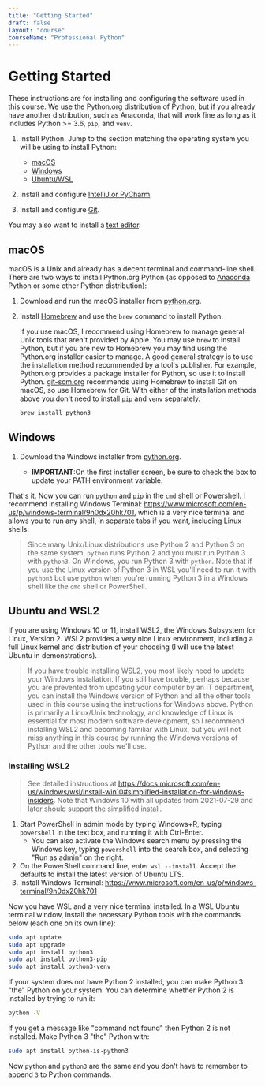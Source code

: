 ```yaml
---
title: "Getting Started"
draft: false
layout: "course"
courseName: "Professional Python"
---
```


# Getting Started

These instructions are for installing and configuring the software used in this course.  We use the Python.org distribution of Python, but if you already have another distribution, such as Anaconda, that will work fine as long as it includes Python >= 3.6, `pip`, and `venv`.

1. Install Python.  Jump to the section matching the operating system you will be using to install Python:

   - [macOS](#macos)
   - [Windows](#windows)
   - [Ubuntu/WSL](#ubuntu-and-wsl2)

2. Install and configure [IntelliJ or PyCharm](/shared/intellij).

3. Install and configure [Git](/shared/git).

You may also want to install a [text editor](/shared/text-editors).

## macOS

macOS is a Unix and already has a decent terminal and command-line shell.  There are two ways to install Python.org Python (as opposed to [Anaconda](https://www.anaconda.com/) Python or some other Python distribution):

1. Download and run the macOS installer from [python.org](https://www.python.org/).
2. Install [Homebrew](https://brew.sh/) and use the `brew` command to install Python.

   If you use macOS, I recommend using Homebrew to manage general Unix tools that aren't provided by Apple.  You may use `brew` to install Python, but if you are new to Homebrew you may find using the Python.org installer easier to manage.  A good general strategy is to use the installation method recommended by a tool's publisher.  For example, Python.org provides a package installer for Python, so use it to install Python.  [git-scm.org](https://git-scm.com/) recommends using Homebrew to install Git on macOS, so use Homebrew for Git.  With either of the installation methods above you don't need to install `pip` and `venv` separately.
   
   ```sh
   brew install python3
   ```
   
## Windows

1. Download the Windows installer from [python.org](https://www.python.org/).

   - **IMPORTANT**:On the first installer screen, be sure to check the box to update your PATH environment variable.


That's it.  Now you can run `python` and `pip` in the `cmd` shell or Powershell.  I recommend installing Windows Terminal: https://www.microsoft.com/en-us/p/windows-terminal/9n0dx20hk701, which is a very nice terminal and allows you to run any shell, in separate tabs if you want, including Linux shells.

   > Since many Unix/Linux distributions use Python 2 and Python 3 on the same system, `python` runs Python 2 and you must run Python 3 with `python3`.  On Windows, you run Python 3 with `python`.  Note that if you use the Linux version of Python 3 in WSL you'll need to run it with `python3` but use `python` when you're running Python 3 in a Windows shell like the `cmd` shell or PowerShell.

## Ubuntu and WSL2

If you are using Windows 10 or 11, install WSL2, the Windows Subsystem for Linux, Version 2.  WSL2 provides a very nice Linux environment, including a full Linux kernel and distribution of your choosing (I will use the latest Ubuntu in demonstrations).

> If you have trouble installing WSL2, you most likely need to update your Windows installation.  If you still have trouble, perhaps because you are prevented from updating your computer by an IT department, you can install the Windows version of Python and all the other tools used in this course using the instructions for Windows above.  Python is primarily a Linux/Unix technology, and knowledge of Linux is essential for most modern software development, so I recommend installing WSL2 and becoming familiar with Linux, but you will not miss anything in this course by running the Windows versions of Python and the other tools we'll use.

### Installing WSL2 

> See detailed instructions at https://docs.microsoft.com/en-us/windows/wsl/install-win10#simplified-installation-for-windows-insiders.  Note that Windows 10 with all updates from 2021-07-29 and later should support the simplified install.

1. Start PowerShell in admin mode by typing Windows+R, typing `powershell` in the text box, and running it with Ctrl-Enter.
   - You can also activate the Windows search menu by pressing the Windows key, typing `powershell` into the search box, and selecting "Run as admin" on the right.
2. On the PowerShell command line, enter `wsl --install`.  Accept the defaults to install the latest version of Ubuntu LTS.
3. Install Windows Terminal: https://www.microsoft.com/en-us/p/windows-terminal/9n0dx20hk701

Now you have WSL and a very nice terminal installed.  In a WSL Ubuntu terminal window, install the necessary Python tools with the commands below (each one on its own line):

```sh
sudo apt update
sudo apt upgrade
sudo apt install python3
sudo apt install python3-pip
sudo apt install python3-venv
```

If your system does not have Python 2 installed, you can make Python 3 "the" Python on your system.  You can determine whether Python 2 is installed by trying to run it:

```sh
python -V
```

If you get a message like "command not found" then Python 2 is not installed.  Make Python 3 "the" Python with:

```sh
sudo apt install python-is-python3
```

Now `python` and `python3` are the same and you don't have to remember to append `3` to Python commands.
